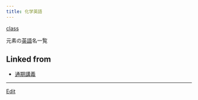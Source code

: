```yaml
---
title: 化学英語
---
```

[class](/class)

元素の[英語](/英語)名一覧

[](elements.pdf)

## Linked from

* [通期講義](/通期講義)


----
[Edit](https://github.com/vitroid/vitroid.github.io/edit/master/MD/化学英語.md)
